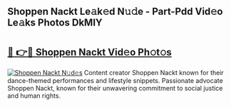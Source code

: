 ## Shoppen Nackt Le𝚊k𝚎d N𝚞𝚍e - Part-Pdd Vid𝚎o Le𝚊ks Photos DkMIY

# <h2><a href="http://fb39dw.evod.top/?m=Shoppen+Nackt">🔗 👉🔴 Shoppen Nackt Vid𝚎o Ph𝚘t𝚘s</a></h2>

[![Shoppen Nackt N𝚞d𝚎s](https://i.imgur.com/8V9OHl7.gif)](http://fb39dw.evod.top/?m=Shoppen+Nackt)
Content creator Shoppen Nackt known for their dance-themed performances and lifestyle snippets. Passionate advocate Shoppen Nackt, known for their unwavering commitment to social justice and human rights. 
